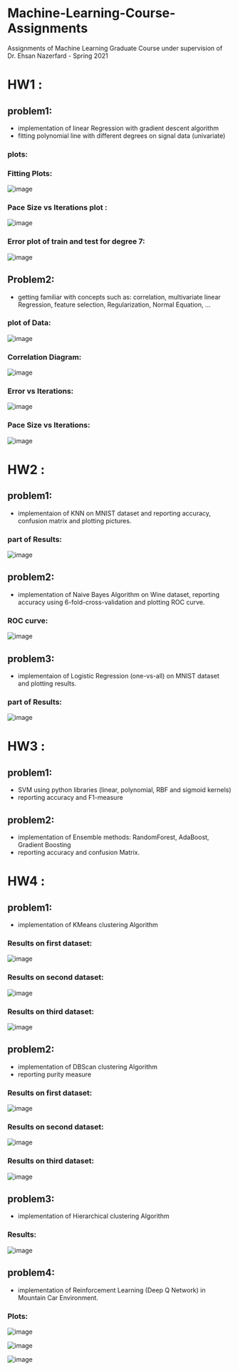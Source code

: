 # Machine-Learning-Course-Assignments
Assignments of Machine Learning Graduate Course under supervision of Dr. Ehsan Nazerfard - Spring 2021  

# HW1 :  
## problem1:  
* implementation of linear Regression with gradient descent algorithm 
* fitting polynomial line with different degrees on signal data (univariate)  

### plots:  

### Fitting Plots:  

![image](https://user-images.githubusercontent.com/44861408/135860937-a91d12c9-4497-4cc9-a552-ad3e9f414dcb.png)  

### Pace Size vs Iterations plot :  
![image](https://user-images.githubusercontent.com/44861408/135864243-9d392d56-a889-4273-b03a-f9114b583311.png)

### Error plot of train and test for degree 7:  

![image](https://user-images.githubusercontent.com/44861408/135864306-1845fc0b-2360-4297-9e84-2c2449e472e1.png)

 
## Problem2:  
* getting familiar with concepts such as: correlation, multivariate linear Regression, feature selection, Regularization, Normal Equation, ...

### plot of Data:  

![image](https://user-images.githubusercontent.com/44861408/135864586-2b8f4074-9727-4feb-b754-05b05128b87b.png)  

### Correlation Diagram:  

![image](https://user-images.githubusercontent.com/44861408/135864865-10632b16-670e-4a43-a9f4-a9fa9a6c0168.png)

### Error vs Iterations:  

![image](https://user-images.githubusercontent.com/44861408/135864950-08a3dee9-e0a0-4128-a1fd-3a29de07860e.png)  

### Pace Size vs Iterations:  

![image](https://user-images.githubusercontent.com/44861408/135865015-53b988fb-0b82-47d2-9cd8-657469c6483f.png)




# HW2 :  
## problem1:  
* implementaion of KNN on MNIST dataset and reporting accuracy, confusion matrix and plotting pictures.  
### part of Results:  
![image](https://user-images.githubusercontent.com/44861408/135861592-c1710831-f352-4e4e-8228-0aed3b16f57d.png)

## problem2:  
* implementation of Naive Bayes Algorithm on Wine dataset, reporting accuracy using 6-fold-cross-validation and plotting ROC curve. 
### ROC curve:  
![image](https://user-images.githubusercontent.com/44861408/135861769-26ffb57d-b3a9-4874-a890-90f89780b021.png)

## problem3:  
* implementaion of Logistic Regression (one-vs-all) on MNIST dataset and plotting results.

### part of Results:  
![image](https://user-images.githubusercontent.com/44861408/135861906-1b8d550c-ce26-46dc-bd23-8146d185500c.png)


# HW3 :  
## problem1:  
* SVM using python libraries (linear, polynomial, RBF and sigmoid kernels)
* reporting accuracy and F1-measure
## problem2:  
* implementation of Ensemble methods: RandomForest, AdaBoost, Gradient Boosting
* reporting accuracy and confusion Matrix.  

# HW4 :  
## problem1:  
* implementation of KMeans clustering Algorithm   

### Results on first dataset: 
![image](https://user-images.githubusercontent.com/44861408/135862566-d5644d7d-534a-47c6-b745-2fff12c34bb6.png)  

 ### Results on second dataset: 

![image](https://user-images.githubusercontent.com/44861408/135862359-54f4d490-342a-4621-b02d-6cbd6bb23cc9.png)  

### Results on third dataset: 

![image](https://user-images.githubusercontent.com/44861408/135862461-40f66014-99bf-4db1-8895-f714e0a91fb4.png)





## problem2:  
* implementation of DBScan clustering Algorithm  
* reporting purity measure  

### Results on first dataset: 

![image](https://user-images.githubusercontent.com/44861408/135862734-5f4c9a38-a936-465a-bb06-f6992f918b0a.png)  

### Results on second dataset:  

![image](https://user-images.githubusercontent.com/44861408/135862881-d33bc01e-88b6-4203-9058-c6c092fd87f2.png)  


### Results on third dataset:  

![image](https://user-images.githubusercontent.com/44861408/135863142-847b7b11-d209-4c25-9faa-e71e60bf6697.png)


## problem3:  
* implementation of Hierarchical clustering Algorithm  

### Results:  
![image](https://user-images.githubusercontent.com/44861408/135863549-2ca2eac2-623d-4ac8-bb59-b96ef56595aa.png)


## problem4:  
* implementation of Reinforcement Learning (Deep Q Network) in Mountain Car Environment.  

### Plots:  

![image](https://user-images.githubusercontent.com/44861408/135863782-5f8b44be-443d-4d8c-b23a-2150fec308a2.png)  

![image](https://user-images.githubusercontent.com/44861408/135863807-eb8ea747-e88c-491b-abe2-570c4e944565.png)  

![image](https://user-images.githubusercontent.com/44861408/135863869-dc430db7-b6a9-453d-9eef-c6c0e6aa99d1.png)




